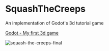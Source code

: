 # SquashTheCreeps
  An implementation of Godot's 3d tutorial game
  
[Godot - My first 3d game](https://docs.godotengine.org/en/stable/getting_started/first_3d_game/index.html)

![squash-the-creeps-final](https://github.com/Teeohbee/SquashTheCreeps/assets/12451318/cca04e1a-3713-4fc5-b37c-92ca60e50228)

